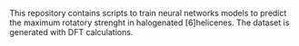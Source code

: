 This repository contains scripts to train neural networks models to predict the maximum rotatory strenght in halogenated [6]helicenes. The dataset is generated with DFT calculations.